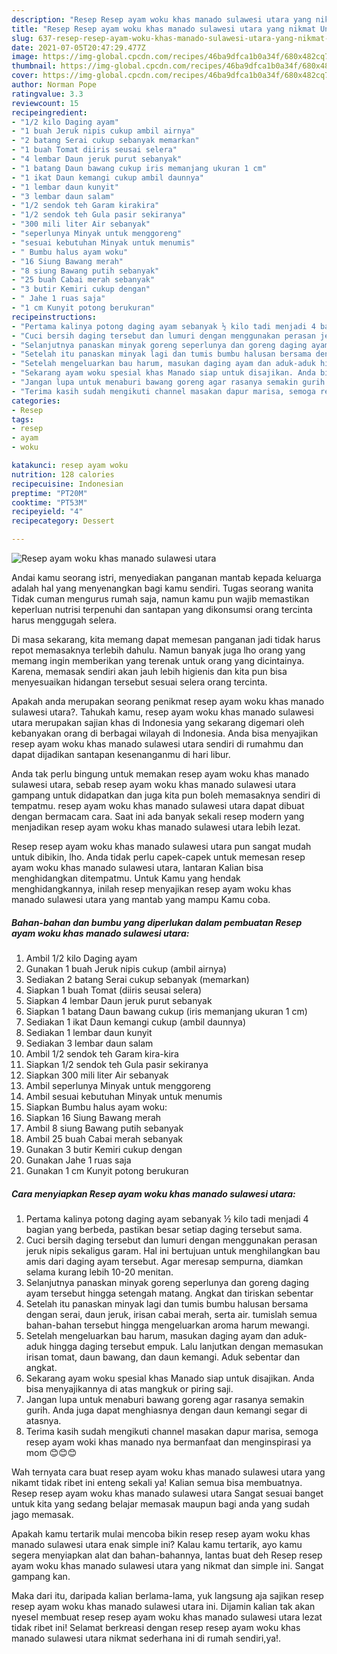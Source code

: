 ```yaml
---
description: "Resep Resep ayam woku khas manado sulawesi utara yang nikmat Untuk Jualan"
title: "Resep Resep ayam woku khas manado sulawesi utara yang nikmat Untuk Jualan"
slug: 637-resep-resep-ayam-woku-khas-manado-sulawesi-utara-yang-nikmat-untuk-jualan
date: 2021-07-05T20:47:29.477Z
image: https://img-global.cpcdn.com/recipes/46ba9dfca1b0a34f/680x482cq70/resep-ayam-woku-khas-manado-sulawesi-utara-foto-resep-utama.jpg
thumbnail: https://img-global.cpcdn.com/recipes/46ba9dfca1b0a34f/680x482cq70/resep-ayam-woku-khas-manado-sulawesi-utara-foto-resep-utama.jpg
cover: https://img-global.cpcdn.com/recipes/46ba9dfca1b0a34f/680x482cq70/resep-ayam-woku-khas-manado-sulawesi-utara-foto-resep-utama.jpg
author: Norman Pope
ratingvalue: 3.3
reviewcount: 15
recipeingredient:
- "1/2 kilo Daging ayam"
- "1 buah Jeruk nipis cukup ambil airnya"
- "2 batang Serai cukup sebanyak memarkan"
- "1 buah Tomat diiris seusai selera"
- "4 lembar Daun jeruk purut sebanyak"
- "1 batang Daun bawang cukup iris memanjang ukuran 1 cm"
- "1 ikat Daun kemangi cukup ambil daunnya"
- "1 lembar daun kunyit"
- "3 lembar daun salam"
- "1/2 sendok teh Garam kirakira"
- "1/2 sendok teh Gula pasir sekiranya"
- "300 mili liter Air sebanyak"
- "seperlunya Minyak untuk menggoreng"
- "sesuai kebutuhan Minyak untuk menumis"
- " Bumbu halus ayam woku"
- "16 Siung Bawang merah"
- "8 siung Bawang putih sebanyak"
- "25 buah Cabai merah sebanyak"
- "3 butir Kemiri cukup dengan"
- " Jahe 1 ruas saja"
- "1 cm Kunyit potong berukuran"
recipeinstructions:
- "Pertama kalinya potong daging ayam sebanyak ½ kilo tadi menjadi 4 bagian yang berbeda, pastikan besar setiap daging tersebut sama."
- "Cuci bersih daging tersebut dan lumuri dengan menggunakan perasan jeruk nipis sekaligus garam. Hal ini bertujuan untuk menghilangkan bau amis dari daging ayam tersebut. Agar meresap sempurna, diamkan selama kurang lebih 10-20 menitan."
- "Selanjutnya panaskan minyak goreng seperlunya dan goreng daging ayam tersebut hingga setengah matang. Angkat dan tiriskan sebentar"
- "Setelah itu panaskan minyak lagi dan tumis bumbu halusan bersama dengan serai, daun jeruk, irisan cabai merah, serta air. tumislah semua bahan-bahan tersebut hingga mengeluarkan aroma harum mewangi."
- "Setelah mengeluarkan bau harum, masukan daging ayam dan aduk-aduk hingga daging tersebut empuk. Lalu lanjutkan dengan memasukan irisan tomat, daun bawang, dan daun kemangi. Aduk sebentar dan angkat."
- "Sekarang ayam woku spesial khas Manado siap untuk disajikan. Anda bisa menyajikannya di atas mangkuk or piring saji."
- "Jangan lupa untuk menaburi bawang goreng agar rasanya semakin gurih. Anda juga dapat menghiasnya dengan daun kemangi segar di atasnya."
- "Terima kasih sudah mengikuti channel masakan dapur marisa, semoga resep ayam woki khas manado nya bermanfaat dan menginspirasi ya mom 😊😊😊"
categories:
- Resep
tags:
- resep
- ayam
- woku

katakunci: resep ayam woku 
nutrition: 128 calories
recipecuisine: Indonesian
preptime: "PT20M"
cooktime: "PT53M"
recipeyield: "4"
recipecategory: Dessert

---
```



![Resep ayam woku khas manado sulawesi utara](https://img-global.cpcdn.com/recipes/46ba9dfca1b0a34f/680x482cq70/resep-ayam-woku-khas-manado-sulawesi-utara-foto-resep-utama.jpg)

Andai kamu seorang istri, menyediakan panganan mantab kepada keluarga adalah hal yang menyenangkan bagi kamu sendiri. Tugas seorang  wanita Tidak cuman mengurus rumah saja, namun kamu pun wajib memastikan keperluan nutrisi terpenuhi dan santapan yang dikonsumsi orang tercinta harus menggugah selera.

Di masa  sekarang, kita memang dapat memesan panganan jadi tidak harus repot memasaknya terlebih dahulu. Namun banyak juga lho orang yang memang ingin memberikan yang terenak untuk orang yang dicintainya. Karena, memasak sendiri akan jauh lebih higienis dan kita pun bisa menyesuaikan hidangan tersebut sesuai selera orang tercinta. 



Apakah anda merupakan seorang penikmat resep ayam woku khas manado sulawesi utara?. Tahukah kamu, resep ayam woku khas manado sulawesi utara merupakan sajian khas di Indonesia yang sekarang digemari oleh kebanyakan orang di berbagai wilayah di Indonesia. Anda bisa menyajikan resep ayam woku khas manado sulawesi utara sendiri di rumahmu dan dapat dijadikan santapan kesenanganmu di hari libur.

Anda tak perlu bingung untuk memakan resep ayam woku khas manado sulawesi utara, sebab resep ayam woku khas manado sulawesi utara gampang untuk didapatkan dan juga kita pun boleh memasaknya sendiri di tempatmu. resep ayam woku khas manado sulawesi utara dapat dibuat dengan bermacam cara. Saat ini ada banyak sekali resep modern yang menjadikan resep ayam woku khas manado sulawesi utara lebih lezat.

Resep resep ayam woku khas manado sulawesi utara pun sangat mudah untuk dibikin, lho. Anda tidak perlu capek-capek untuk memesan resep ayam woku khas manado sulawesi utara, lantaran Kalian bisa menghidangkan ditempatmu. Untuk Kamu yang hendak menghidangkannya, inilah resep menyajikan resep ayam woku khas manado sulawesi utara yang mantab yang mampu Kamu coba.

<!--inarticleads1-->

##### Bahan-bahan dan bumbu yang diperlukan dalam pembuatan Resep ayam woku khas manado sulawesi utara:

1. Ambil 1/2 kilo Daging ayam
1. Gunakan 1 buah Jeruk nipis cukup (ambil airnya)
1. Sediakan 2 batang Serai cukup sebanyak (memarkan)
1. Siapkan 1 buah Tomat (diiris seusai selera)
1. Siapkan 4 lembar Daun jeruk purut sebanyak
1. Siapkan 1 batang Daun bawang cukup (iris memanjang ukuran 1 cm)
1. Sediakan 1 ikat Daun kemangi cukup (ambil daunnya)
1. Sediakan 1 lembar daun kunyit
1. Sediakan 3 lembar daun salam
1. Ambil 1/2 sendok teh Garam kira-kira
1. Siapkan 1/2 sendok teh Gula pasir sekiranya
1. Siapkan 300 mili liter Air sebanyak
1. Ambil seperlunya Minyak untuk menggoreng
1. Ambil sesuai kebutuhan Minyak untuk menumis
1. Siapkan  Bumbu halus ayam woku:
1. Siapkan 16 Siung Bawang merah
1. Ambil 8 siung Bawang putih sebanyak
1. Ambil 25 buah Cabai merah sebanyak
1. Gunakan 3 butir Kemiri cukup dengan
1. Gunakan  Jahe 1 ruas saja
1. Gunakan 1 cm Kunyit potong berukuran




<!--inarticleads2-->

##### Cara menyiapkan Resep ayam woku khas manado sulawesi utara:

1. Pertama kalinya potong daging ayam sebanyak ½ kilo tadi menjadi 4 bagian yang berbeda, pastikan besar setiap daging tersebut sama.
1. Cuci bersih daging tersebut dan lumuri dengan menggunakan perasan jeruk nipis sekaligus garam. Hal ini bertujuan untuk menghilangkan bau amis dari daging ayam tersebut. Agar meresap sempurna, diamkan selama kurang lebih 10-20 menitan.
1. Selanjutnya panaskan minyak goreng seperlunya dan goreng daging ayam tersebut hingga setengah matang. Angkat dan tiriskan sebentar
1. Setelah itu panaskan minyak lagi dan tumis bumbu halusan bersama dengan serai, daun jeruk, irisan cabai merah, serta air. tumislah semua bahan-bahan tersebut hingga mengeluarkan aroma harum mewangi.
1. Setelah mengeluarkan bau harum, masukan daging ayam dan aduk-aduk hingga daging tersebut empuk. Lalu lanjutkan dengan memasukan irisan tomat, daun bawang, dan daun kemangi. Aduk sebentar dan angkat.
1. Sekarang ayam woku spesial khas Manado siap untuk disajikan. Anda bisa menyajikannya di atas mangkuk or piring saji.
1. Jangan lupa untuk menaburi bawang goreng agar rasanya semakin gurih. Anda juga dapat menghiasnya dengan daun kemangi segar di atasnya.
1. Terima kasih sudah mengikuti channel masakan dapur marisa, semoga resep ayam woki khas manado nya bermanfaat dan menginspirasi ya mom 😊😊😊




Wah ternyata cara buat resep ayam woku khas manado sulawesi utara yang nikamt tidak ribet ini enteng sekali ya! Kalian semua bisa membuatnya. Resep resep ayam woku khas manado sulawesi utara Sangat sesuai banget untuk kita yang sedang belajar memasak maupun bagi anda yang sudah jago memasak.

Apakah kamu tertarik mulai mencoba bikin resep resep ayam woku khas manado sulawesi utara enak simple ini? Kalau kamu tertarik, ayo kamu segera menyiapkan alat dan bahan-bahannya, lantas buat deh Resep resep ayam woku khas manado sulawesi utara yang nikmat dan simple ini. Sangat gampang kan. 

Maka dari itu, daripada kalian berlama-lama, yuk langsung aja sajikan resep resep ayam woku khas manado sulawesi utara ini. Dijamin kalian tak akan nyesel membuat resep resep ayam woku khas manado sulawesi utara lezat tidak ribet ini! Selamat berkreasi dengan resep resep ayam woku khas manado sulawesi utara nikmat sederhana ini di rumah sendiri,ya!.

